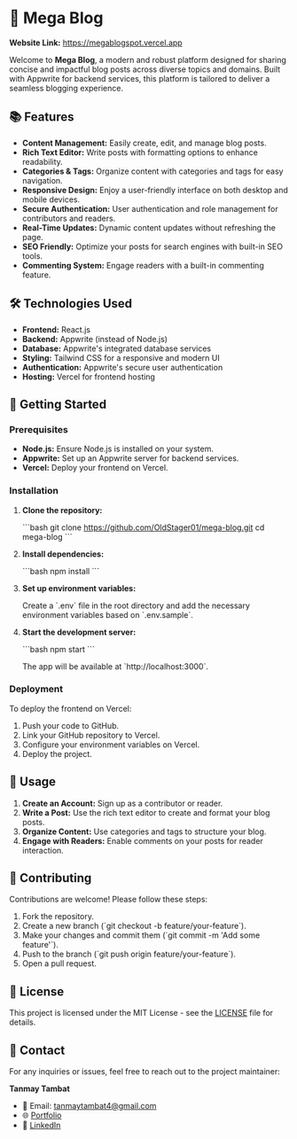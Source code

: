 
# 📰 Mega Blog
**Website Link:** https://megablogspot.vercel.app

Welcome to **Mega Blog**, a modern and robust platform designed for sharing concise and impactful blog posts across diverse topics and domains. Built with Appwrite for backend services, this platform is tailored to deliver a seamless blogging experience.

## 📚 Features

- **Content Management:** Easily create, edit, and manage blog posts.
- **Rich Text Editor:** Write posts with formatting options to enhance readability.
- **Categories & Tags:** Organize content with categories and tags for easy navigation.
- **Responsive Design:** Enjoy a user-friendly interface on both desktop and mobile devices.
- **Secure Authentication:** User authentication and role management for contributors and readers.
- **Real-Time Updates:** Dynamic content updates without refreshing the page.
- **SEO Friendly:** Optimize your posts for search engines with built-in SEO tools.
- **Commenting System:** Engage readers with a built-in commenting feature.

## 🛠️ Technologies Used

- **Frontend:** React.js
- **Backend:** Appwrite (instead of Node.js)
- **Database:** Appwrite's integrated database services
- **Styling:** Tailwind CSS for a responsive and modern UI
- **Authentication:** Appwrite's secure user authentication
- **Hosting:** Vercel for frontend hosting

## 🚀 Getting Started

### Prerequisites

- **Node.js:** Ensure Node.js is installed on your system.
- **Appwrite:** Set up an Appwrite server for backend services.
- **Vercel:** Deploy your frontend on Vercel.

### Installation

1. **Clone the repository:**

   \`\`\`bash
   git clone https://github.com/OldStager01/mega-blog.git
   cd mega-blog
   \`\`\`

2. **Install dependencies:**

   \`\`\`bash
   npm install
   \`\`\`

3. **Set up environment variables:**

   Create a \`.env\` file in the root directory and add the necessary environment variables based on \`.env.sample\`.

4. **Start the development server:**

   \`\`\`bash
   npm start
   \`\`\`

   The app will be available at \`http://localhost:3000\`.

### Deployment

To deploy the frontend on Vercel:

1. Push your code to GitHub.
2. Link your GitHub repository to Vercel.
3. Configure your environment variables on Vercel.
4. Deploy the project.

## 📖 Usage

1. **Create an Account:** Sign up as a contributor or reader.
2. **Write a Post:** Use the rich text editor to create and format your blog posts.
3. **Organize Content:** Use categories and tags to structure your blog.
4. **Engage with Readers:** Enable comments on your posts for reader interaction.

## 🤝 Contributing

Contributions are welcome! Please follow these steps:

1. Fork the repository.
2. Create a new branch (\`git checkout -b feature/your-feature\`).
3. Make your changes and commit them (\`git commit -m 'Add some feature'\`).
4. Push to the branch (\`git push origin feature/your-feature\`).
5. Open a pull request.

## 📝 License

This project is licensed under the MIT License - see the [LICENSE](LICENSE) file for details.

## 💬 Contact

For any inquiries or issues, feel free to reach out to the project maintainer:

**Tanmay Tambat**  
- 📧 Email: tanmaytambat4@gmail.com  
- 🌐 [Portfolio](https://tanmaytambat.vercel.app)  
- 💼 [LinkedIn](https://linkedin.com/in/tanmay-tambat)
